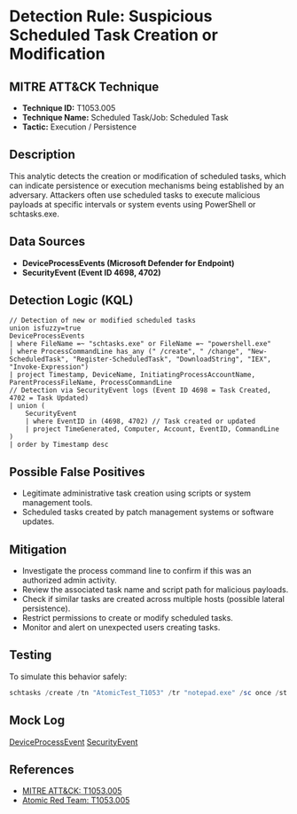 # Detection Rule: Suspicious Scheduled Task Creation or Modification

## MITRE ATT&CK Technique

* **Technique ID:** T1053.005
* **Technique Name:** Scheduled Task/Job: Scheduled Task
* **Tactic:** Execution / Persistence

## Description

This analytic detects the creation or modification of scheduled tasks, which can indicate persistence or execution mechanisms being established by an adversary. Attackers often use scheduled tasks to execute malicious payloads at specific intervals or system events using PowerShell or schtasks.exe.
## Data Sources

* **DeviceProcessEvents (Microsoft Defender for Endpoint)**
* **SecurityEvent (Event ID 4698, 4702)**

## Detection Logic (KQL)

```kql
// Detection of new or modified scheduled tasks
union isfuzzy=true
DeviceProcessEvents
| where FileName =~ "schtasks.exe" or FileName =~ "powershell.exe"
| where ProcessCommandLine has_any (" /create", " /change", "New-ScheduledTask", "Register-ScheduledTask", "DownloadString", "IEX", "Invoke-Expression")
| project Timestamp, DeviceName, InitiatingProcessAccountName, ParentProcessFileName, ProcessCommandLine
// Detection via SecurityEvent logs (Event ID 4698 = Task Created, 4702 = Task Updated)
| union (
    SecurityEvent
    | where EventID in (4698, 4702) // Task created or updated
    | project TimeGenerated, Computer, Account, EventID, CommandLine
)
| order by Timestamp desc
```

## Possible False Positives

* Legitimate administrative task creation using scripts or system management tools.
* Scheduled tasks created by patch management systems or software updates.

## Mitigation

* Investigate the process command line to confirm if this was an authorized admin activity.
* Review the associated task name and script path for malicious payloads.
* Check if similar tasks are created across multiple hosts (possible lateral persistence).
* Restrict permissions to create or modify scheduled tasks.
* Monitor and alert on unexpected users creating tasks.

## Testing

To simulate this behavior safely:

```powershell
schtasks /create /tn "AtomicTest_T1053" /tr "notepad.exe" /sc once /st 00:10
```
## Mock Log
[DeviceProcessEvent](https://github.com/RakeshPrasad21/Rakesh-Prasad/blob/main/Demo/DeviceProcessEvents_T1053_005_mock.csv)
[SecurityEvent](https://github.com/RakeshPrasad21/Rakesh-Prasad/blob/main/Demo/ScheduledTaskEvents_T1053_005_mock.csv)

## References

* [MITRE ATT&CK: T1053.005](https://attack.mitre.org/techniques/T1053/005/)
* [Atomic Red Team: T1053.005](https://github.com/redcanaryco/atomic-red-team/blob/master/atomics/T1053.005/T1053.005.md)
